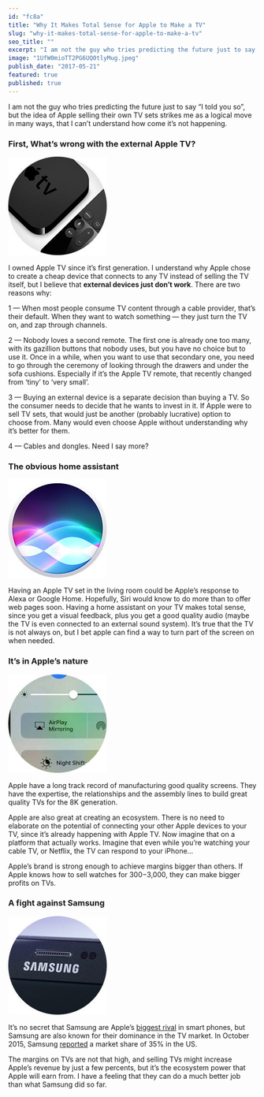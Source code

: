 ```yaml
---
id: "fc8a"
title: "Why It Makes Total Sense for Apple to Make a TV"
slug: "why-it-makes-total-sense-for-apple-to-make-a-tv"
seo_title: ""
excerpt: "I am not the guy who tries predicting the future just to say “I told you so”, but the idea of Apple selling their own TV sets strikes me as…"
image: "1UfW0mioTT2PG6UQ0tlyMug.jpeg"
publish_date: "2017-05-21"
featured: true
published: true
---
```


I am not the guy who tries predicting the future just to say “I told you so”, but the idea of Apple selling their own TV sets strikes me as a logical move in many ways, that I can’t understand how come it’s not happening.

### First, What’s wrong with the external Apple TV?

![](./1W3Crweu0Ixd6txv4jp182Q.jpeg)

I owned Apple TV since it’s first generation. I understand why Apple chose to create a cheap device that connects to any TV instead of selling the TV itself, but I believe that **external devices just don’t work**. There are two reasons why:

1 — When most people consume TV content through a cable provider, that’s their default. When they want to watch something — they just turn the TV on, and zap through channels.

2 — Nobody loves a second remote. The first one is already one too many, with its gazillion buttons that nobody uses, but you have no choice but to use it. Once in a while, when you want to use that secondary one, you need to go through the ceremony of looking through the drawers and under the sofa cushions. Especially if it’s the Apple TV remote, that recently changed from ‘tiny’ to ‘very small’.

3 — Buying an external device is a separate decision than buying a TV. So the consumer needs to decide that he wants to invest in it. If Apple were to sell TV sets, that would just be another (probably lucrative) option to choose from. Many would even choose Apple without understanding why it’s better for them.

4 — Cables and dongles. Need I say more?

### The obvious home assistant

![](./1cB2X6wBWh0zgLpt4MXPVTA.jpeg)

Having an Apple TV set in the living room could be Apple’s response to Alexa or Google Home. Hopefully, Siri would know to do more than to offer web pages soon. Having a home assistant on your TV makes total sense, since you get a visual feedback, plus you get a good quality audio (maybe the TV is even connected to an external sound system). It’s true that the TV is not always on, but I bet apple can find a way to turn part of the screen on when needed.

### It’s in Apple’s nature

![](./1acRC2myA_MLaLJpXSu24mg.jpeg)

Apple have a long track record of manufacturing good quality screens. They have the expertise, the relationships and the assembly lines to build great quality TVs for the 8K generation.

Apple are also great at creating an ecosystem. There is no need to elaborate on the potential of connecting your other Apple devices to your TV, since it’s already happening with Apple TV. Now imagine that on a platform that actually works. Imagine that even while you’re watching your cable TV, or Netflix, the TV can respond to your iPhone…

Apple’s brand is strong enough to achieve margins bigger than others. If Apple knows how to sell watches for $300-$3,000, they can make bigger profits on TVs.

### A fight against Samsung

![](./1vRSeyyKE6eZCFXlN31sxaA.jpeg)

It’s no secret that Samsung are Apple’s [biggest rival](https://9to5mac.com/2017/02/01/apple-samsung-smartphone-share-iphone-idc/) in smart phones, but Samsung are also known for their dominance in the TV market. In October 2015, Samsung [reported](https://www.theverge.com/2015/11/19/9760162/samsung-tv-sales-record-north-america) a market share of 35% in the US.

The margins on TVs are not that high, and selling TVs might increase Apple’s revenue by just a few percents, but it’s the ecosystem power that Apple will earn from. I have a feeling that they can do a much better job than what Samsung did so far.